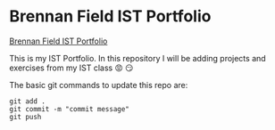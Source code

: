 # Brennan Field IST Portfolio

[Brennan Field IST Portfolio](https://github.com/brennanfield/ist-portfolio-field.git)

This is my IST Portfolio. In this repository I will be adding projects and exercises from my IST class :rage: :smirk:

The basic git commands to update this repo are:
```
git add .
git commit -m "commit message"
git push
```



